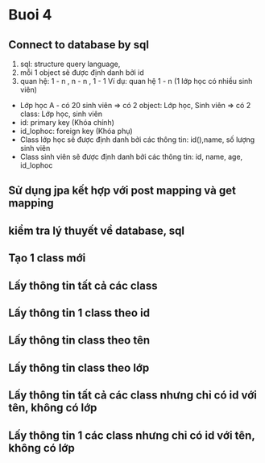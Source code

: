 # Buoi 4
## Connect to database by sql
1. sql: structure query language,
2. mỗi 1 object sẽ được định danh bởi id 
3. quan hệ: 1 - n , n - n , 1 - 1
Ví dụ: quan hệ 1 - n (1 lớp học có nhiều sinh viên)
 - Lớp học A - có 20 sinh viên 
   => có 2 object: Lớp học, Sinh viên 
   => có 2 class: Lớp học, sinh viên 
 - id: primary key (Khóa chính)
 - id_lophoc: foreign key (Khóa phụ)
 - Class lớp học sẽ được định danh bởi các thông tin: id(),name, số lượng sinh viên
 - Class sinh viên sẽ được định danh bởi các thông tin: id, name, age, id_lophoc
## Sử dụng jpa kết hợp với post mapping và get mapping
## kiểm tra lý thuyết về database, sql
## Tạo 1 class mới
## Lấy thông tin tất cả các class
## Lấy thông tin 1 class theo id
## Lấy thông tin class theo tên
## Lấy thông tin class theo lớp
## Lấy thông tin tất cả các class  nhưng chỉ có id với tên, không có lớp
## Lấy thông tin 1 các class  nhưng chỉ có id với tên, không có lớp